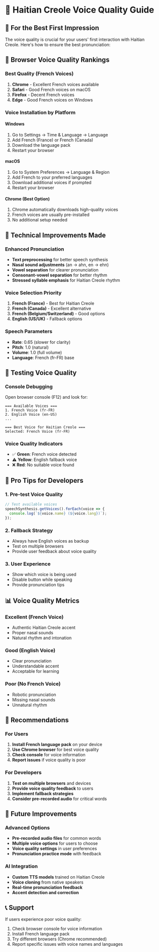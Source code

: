 # 🎤 Haitian Creole Voice Quality Guide

## 🎯 **For the Best First Impression**

The voice quality is crucial for your users' first interaction with Haitian Creole. Here's how to ensure the best pronunciation:

## 📱 **Browser Voice Quality Rankings**

### **Best Quality (French Voices)**
1. **Chrome** - Excellent French voices available
2. **Safari** - Good French voices on macOS
3. **Firefox** - Decent French voices
4. **Edge** - Good French voices on Windows

### **Voice Installation by Platform**

#### **Windows**
1. Go to Settings → Time & Language → Language
2. Add French (France) or French (Canada)
3. Download the language pack
4. Restart your browser

#### **macOS**
1. Go to System Preferences → Language & Region
2. Add French to your preferred languages
3. Download additional voices if prompted
4. Restart your browser

#### **Chrome (Best Option)**
1. Chrome automatically downloads high-quality voices
2. French voices are usually pre-installed
3. No additional setup needed

## 🔧 **Technical Improvements Made**

### **Enhanced Pronunciation**
- **Text preprocessing** for better speech synthesis
- **Nasal sound adjustments** (an → ahn, en → ehn)
- **Vowel separation** for clearer pronunciation
- **Consonant-vowel separation** for better rhythm
- **Stressed syllable emphasis** for Haitian Creole rhythm

### **Voice Selection Priority**
1. **French (France)** - Best for Haitian Creole
2. **French (Canada)** - Excellent alternative
3. **French (Belgium/Switzerland)** - Good options
4. **English (US/UK)** - Fallback options

### **Speech Parameters**
- **Rate**: 0.65 (slower for clarity)
- **Pitch**: 1.0 (natural)
- **Volume**: 1.0 (full volume)
- **Language**: French (fr-FR) base

## 🎵 **Testing Voice Quality**

### **Console Debugging**
Open browser console (F12) and look for:
```
=== Available Voices ===
1. French Voice (fr-FR)
2. English Voice (en-US)
...

=== Best Voice for Haitian Creole ===
Selected: French Voice (fr-FR)
```

### **Voice Quality Indicators**
- ✅ **Green**: French voice detected
- ⚠️ **Yellow**: English fallback voice
- ❌ **Red**: No suitable voice found

## 🚀 **Pro Tips for Developers**

### **1. Pre-test Voice Quality**
```javascript
// Test available voices
speechSynthesis.getVoices().forEach(voice => {
  console.log(`${voice.name} (${voice.lang})`);
});
```

### **2. Fallback Strategy**
- Always have English voices as backup
- Test on multiple browsers
- Provide user feedback about voice quality

### **3. User Experience**
- Show which voice is being used
- Disable button while speaking
- Provide pronunciation tips

## 📊 **Voice Quality Metrics**

### **Excellent (French Voice)**
- Authentic Haitian Creole accent
- Proper nasal sounds
- Natural rhythm and intonation

### **Good (English Voice)**
- Clear pronunciation
- Understandable accent
- Acceptable for learning

### **Poor (No French Voice)**
- Robotic pronunciation
- Missing nasal sounds
- Unnatural rhythm

## 🎯 **Recommendations**

### **For Users**
1. **Install French language pack** on your device
2. **Use Chrome browser** for best voice quality
3. **Check console** for voice information
4. **Report issues** if voice quality is poor

### **For Developers**
1. **Test on multiple browsers** and devices
2. **Provide voice quality feedback** to users
3. **Implement fallback strategies**
4. **Consider pre-recorded audio** for critical words

## 🔮 **Future Improvements**

### **Advanced Options**
- **Pre-recorded audio files** for common words
- **Multiple voice options** for users to choose
- **Voice quality settings** in user preferences
- **Pronunciation practice mode** with feedback

### **AI Integration**
- **Custom TTS models** trained on Haitian Creole
- **Voice cloning** from native speakers
- **Real-time pronunciation feedback**
- **Accent detection and correction**

## 📞 **Support**

If users experience poor voice quality:
1. Check browser console for voice information
2. Install French language pack
3. Try different browsers (Chrome recommended)
4. Report specific issues with voice names and languages 